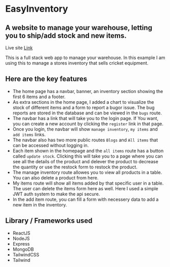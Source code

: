 # EasyInventory
## A website to manage your warehouse, letting you to ship/add stock and new items.

Live site [Link](https://crick-freak-assignment.web.app/)

This is a full stack web app to manage your warehouse. In this example I am using this to manage a stores inventory that sells cricket equipment.

## Here are the key features
* The home page has a navbar, banner, an inventory section showing the first 6 items and a footer.
* As extra sections in the home page, I added a chart to visualize the stock of different items and a form to report a bugor issue. The bug reports are stored in the database and can be viewed in the `bugs` route.
* The navbar has a link that will take you to the login page. If You want, you can create a new account by clicking the `register` link in that page.
* Once you login, the navbar will show `manage inventory`, `my items` and `add items` links.
* The navbar also has two more public routes `Blogs` and `All items` that can be accessed without logging in.
* Each item shown in the homepage and the `all items` route has a button called `update stock`. Clicking this will take you to a page where you can see all the details of the product and delever the product to decrease the quantity or use the restock form to restock the product.
* The manage inventory route allowes you to view all products in a table. You can also delete a product from here.
* My items route will show all items added by that specific user in a table. The user can delete the items form here as well. Here I used a simple JWT auth system to make the api secure.
* In the add item route, you can fill a form with necessery data to add a new item in the inventory.

## Library / Frameworks used
* ReactJS
* NodeJS
* Express
* MongoDB
* TailwindCSS
* Tailwind 
